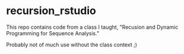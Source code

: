 # recursion_rstudio

This repo contains code from a class I taught, "Recusion and Dynamic Programming for Sequence Analysis." 

Probably not of much use without the class context ;)

